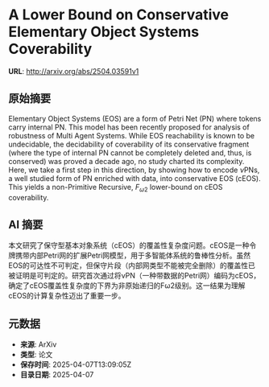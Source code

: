 # A Lower Bound on Conservative Elementary Object Systems Coverability

**URL**: http://arxiv.org/abs/2504.03591v1

## 原始摘要

Elementary Object Systems (EOS) are a form of Petri Net (PN) where tokens
carry internal PN. This model has been recently proposed for analysis of
robustness of Multi Agent Systems. While EOS reachability is known to be
undecidable, the decidability of coverability of its conservative fragment
(where the type of internal PN cannot be completely deleted and, thus, is
conserved) was proved a decade ago, no study charted its complexity. Here, we
take a first step in this direction, by showing how to encode $\nu$PNs, a well
studied form of PN enriched with data, into conservative EOS (cEOS). This
yields a non-Primitive Recursive, $F_{\omega2}$ lower-bound on cEOS
coverability.


## AI 摘要

本文研究了保守型基本对象系统（cEOS）的覆盖性复杂度问题。cEOS是一种令牌携带内部Petri网的扩展Petri网模型，用于多智能体系统的鲁棒性分析。虽然EOS的可达性不可判定，但保守片段（内部网类型不能被完全删除）的覆盖性已被证明是可判定的。研究首次通过将νPN（一种带数据的Petri网）编码为cEOS，确定了cEOS覆盖性复杂度的下界为非原始递归的Fω2级别。这一结果为理解cEOS的计算复杂性迈出了重要一步。

## 元数据

- **来源**: ArXiv
- **类型**: 论文
- **保存时间**: 2025-04-07T13:09:05Z
- **目录日期**: 2025-04-07
